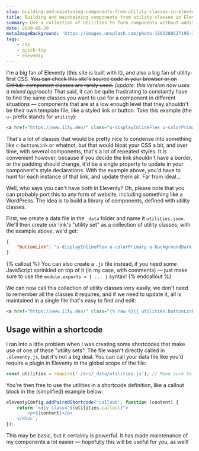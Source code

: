 ```yaml
---
slug: building-and-maintaning-components-from-utility-classes-in-eleventy
title: Building and maintaining components from utility classes in Eleventy
summary: Use a collection of utilities to form components without additional CSS.
date: 2020-06-29
metaImageBackground: 'https://images.unsplash.com/photo-1593280527195-3f0d612d90dc'
tags:
    - css
    - quick-tip
    - eleventy
---
```


I'm a big fan of Eleventy (this site is built with it), and also a big fan of utility-first CSS. ~~You can check this site's source code in your browser or on GitHub: component classes are rarely used.~~ *(update: this version now uses a mixed approach)* That said, it can be quite frustrating to constantly have to find the same classes you want to use for a component in different situations — components that are at a low enough level that they shouldn't be their own template file, like a styled link or button. Take this example (the `u-` prefix stands for `utility`):

```html
<a href="https://www.11ty.dev/" class="u-displayInlineFlex u-colorPrimary u-backgroundDark u-borderOne u-paddingBlock u-paddingInline--half">Eleventy's website</a>
```

That's a lot of classes that would be pretty nice to condense into something like `c-buttonLink` or whatnot, but that would bloat your CSS a bit, and over time, with several components, that's a lot of repeated styles. It is convenient however, because if you decide the link shouldn't have a border, or the padding should change, it'd be a single property to update in your component's style declarations. With the example above, you'd have to hunt for each instance of that link, and update them all. Far from ideal…

Well, who says you can't have both in Eleventy? Oh, please note that you can probably port this to any form of website, including something like a WordPress. The idea is to build a library of components, defined with utility classes.

First, we create a data file in the `_data` folder and name it `utilities.json`. We'll then create our link's "utility set" as a collection of utility classes; with the example above, we'd get:

```json
{
	"buttonLink": "u-displayInlineFlex u-colorPrimary u-backgroundDark u-borderOne u-paddingBlock u-paddingInline--half"
}
```

{% callout %}
You can also create a `.js` file instead, if you need some JavaScript sprinkled on top of it (in my case, with comments) — just make sure to use the `module.exports = { ... }` syntax!
{% endcallout %}

We can now call this collection of utility classes very easily, we don't need to remember all the classes it requires, and if we need to update it, all is maintained in a single file that's easy to find and edit:

```html
<a href="https://www.11ty.dev/" class="{% raw %}{{ utilities.buttonLink }}{% endraw %}">Eleventy's website</a>
```

## Usage within a shortcode

I ran into a little problem when I was creating some shortcodes that make use of one of these "utility sets". The file wasn't directly called in `.eleventy.js`, but it's not a big deal. You can call your data file like you'd require a plugin in Eleventy in the global scope of the file:

```js
const utilities = require('./src/_data/utilities.js'); // Make sure to adjust the path depending on your setup!
```

You're then free to use the utilities in a shortcode definition, like a callout block in the (simplified) example below:

```js
eleventyConfig.addPairedShortcode('callout', function (content) {
	return `<div class="${utilities.callout}">
        <p>${content}</p>
    </div>`;
});
```

This may be basic, but it certainly is powerful. It has made maintenance of my components a lot easier — hopefully this will be useful for you, as well!
